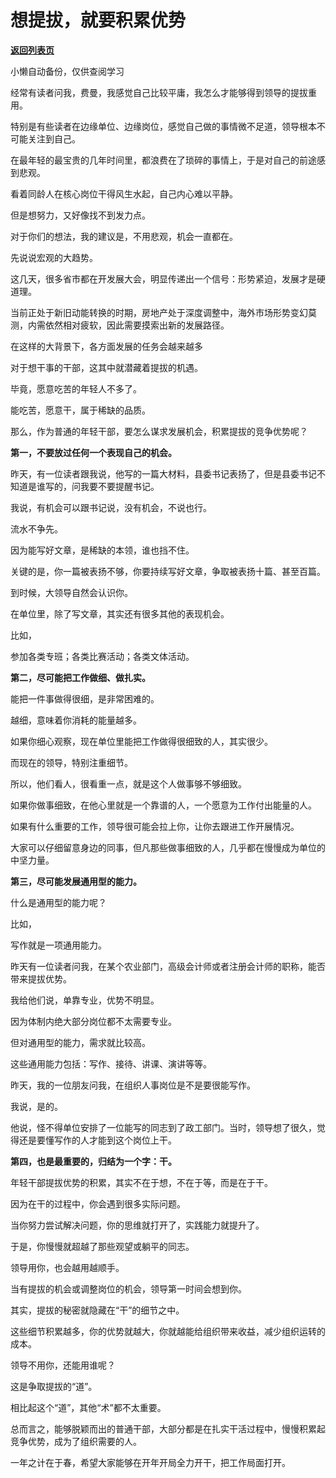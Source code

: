 # 想提拔，就要积累优势

[**返回列表页**](/gzh/费曼的小茶馆)

小懒自动备份，仅供查阅学习

经常有读者问我，费曼，我感觉自己比较平庸，我怎么才能够得到领导的提拔重用。

特别是有些读者在边缘单位、边缘岗位，感觉自己做的事情微不足道，领导根本不可能关注到自己。

在最年轻的最宝贵的几年时间里，都浪费在了琐碎的事情上，于是对自己的前途感到悲观。

看着同龄人在核心岗位干得风生水起，自己内心难以平静。  

但是想努力，又好像找不到发力点。

对于你们的想法，我的建议是，不用悲观，机会一直都在。

先说说宏观的大趋势。

这几天，很多省市都在开发展大会，明显传递出一个信号：形势紧迫，发展才是硬道理。

当前正处于新旧动能转换的时期，房地产处于深度调整中，海外市场形势变幻莫测，内需依然相对疲软，因此需要摸索出新的发展路径。  

在这样的大背景下，各方面发展的任务会越来越多

对于想干事的干部，这其中就潜藏着提拔的机遇。

毕竟，愿意吃苦的年轻人不多了。

能吃苦，愿意干，属于稀缺的品质。

那么，作为普通的年轻干部，要怎么谋求发展机会，积累提拔的竞争优势呢？  

**第一，不要放过任何一个表现自己的机会。**  

昨天，有一位读者跟我说，他写的一篇大材料，县委书记表扬了，但是县委书记不知道是谁写的，问我要不要提醒书记。  

我说，有机会可以跟书记说，没有机会，不说也行。  

流水不争先。  

因为能写好文章，是稀缺的本领，谁也挡不住。

关键的是，你一篇被表扬不够，你要持续写好文章，争取被表扬十篇、甚至百篇。

到时候，大领导自然会认识你。

在单位里，除了写文章，其实还有很多其他的表现机会。  

比如，

参加各类专班；各类比赛活动；各类文体活动。

**第二，尽可能把工作做细、做扎实。**

能把一件事做得很细，是非常困难的。  

越细，意味着你消耗的能量越多。

如果你细心观察，现在单位里能把工作做得很细致的人，其实很少。

而现在的领导，特别注重细节。  

所以，他们看人，很看重一点，就是这个人做事够不够细致。  

如果你做事细致，在他心里就是一个靠谱的人，一个愿意为工作付出能量的人。  

如果有什么重要的工作，领导很可能会拉上你，让你去跟进工作开展情况。

大家可以仔细留意身边的同事，但凡那些做事细致的人，几乎都在慢慢成为单位的中坚力量。  

**第三，尽可能发展通用型的能力。**

什么是通用型的能力呢？  

比如，  

写作就是一项通用能力。

昨天有一位读者问我，在某个农业部门，高级会计师或者注册会计师的职称，能否带来提拔优势。

我给他们说，单靠专业，优势不明显。  

因为体制内绝大部分岗位都不太需要专业。

但对通用型的能力，需求就比较高。

这些通用能力包括：写作、接待、讲课、演讲等等。  

昨天，我的一位朋友问我，在组织人事岗位是不是要很能写作。  

我说，是的。

他说，怪不得单位安排了一位能写的同志到了政工部门。当时，领导想了很久，觉得还是要懂写作的人才能到这个岗位上干。

**第四，也是最重要的，归结为一个字：干。**

年轻干部提拔优势的积累，其实不在于想，不在于等，而是在于干。

因为在干的过程中，你会遇到很多实际问题。

当你努力尝试解决问题，你的思维就打开了，实践能力就提升了。  

于是，你慢慢就超越了那些观望或躺平的同志。  

领导用你，也会越用越顺手。  

当有提拔的机会或调整岗位的机会，领导第一时间会想到你。  

其实，提拔的秘密就隐藏在“干”的细节之中。  

这些细节积累越多，你的优势就越大，你就越能给组织带来收益，减少组织运转的成本。  

领导不用你，还能用谁呢？  

这是争取提拔的“道”。

相比起这个“道”，其他“术”都不太重要。

总而言之，能够脱颖而出的普通干部，大部分都是在扎实干活过程中，慢慢积累起竞争优势，成为了组织需要的人。  

一年之计在于春，希望大家能够在开年开局全力开干，把工作局面打开。

